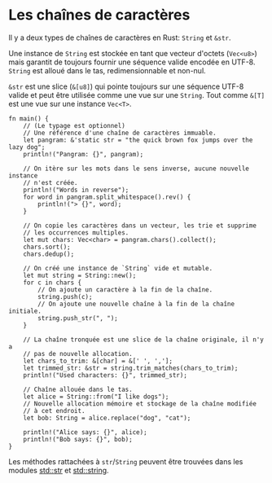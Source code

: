 # Les chaînes de caractères

Il y a deux types de chaînes de caractères en Rust: `String` et `&str`.

Une instance de `String` est stockée en tant que vecteur d'octets (`Vec<u8>`) mais garantit de toujours fournir une séquence valide encodée en UTF-8. `String` est alloué dans le tas, redimensionnable et non-nul.

`&str` est une slice (`&[u8]`) qui pointe toujours sur une séquence UTF-8 valide et peut être utilisée comme une vue sur une `String`. Tout comme `&[T]` est une vue sur une instance `Vec<T>`.

```rust,editable
fn main() {
    // (Le typage est optionnel)
    // Une référence d'une chaîne de caractères immuable.
    let pangram: &'static str = "the quick brown fox jumps over the lazy dog";
    println!("Pangram: {}", pangram);

    // On itère sur les mots dans le sens inverse, aucune nouvelle instance 
    // n'est créée.
    println!("Words in reverse");
    for word in pangram.split_whitespace().rev() {
        println!("> {}", word);
    }

    // On copie les caractères dans un vecteur, les trie et supprime 
    // les occurrences multiples.
    let mut chars: Vec<char> = pangram.chars().collect();
    chars.sort();
    chars.dedup();

    // On créé une instance de `String` vide et mutable.
    let mut string = String::new();
    for c in chars {
        // On ajoute un caractère à la fin de la chaîne.
        string.push(c);
        // On ajoute une nouvelle chaîne à la fin de la chaîne initiale.
        string.push_str(", ");
    }

    // La chaîne tronquée est une slice de la chaîne originale, il n'y a 
    // pas de nouvelle allocation.
    let chars_to_trim: &[char] = &[' ', ','];
    let trimmed_str: &str = string.trim_matches(chars_to_trim);
    println!("Used characters: {}", trimmed_str);

    // Chaîne allouée dans le tas.
    let alice = String::from("I like dogs");
    // Nouvelle allocation mémoire et stockage de la chaîne modifiée 
    // à cet endroit.
    let bob: String = alice.replace("dog", "cat");

    println!("Alice says: {}", alice);
    println!("Bob says: {}", bob);
}

```

Les méthodes rattachées à `str`/`String` peuvent être trouvées dans les modules [std::str][str] et [std::string][string].

[str]: https://doc.rust-lang.org/std/str/
[string]: https://doc.rust-lang.org/std/string/
